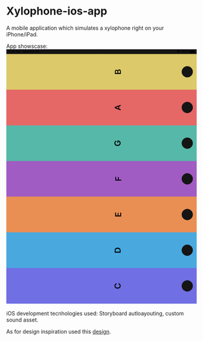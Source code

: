 # Xylophone-ios-app
 
A mobile application which simulates a xylophone right on your iPhone/iPad.

App showscase:
![Xylophone app showcase photo](https://github.com/constzz/Xylophone-ios-app/blob/main/xylophone-app-screenshot.png)

iOS development tecnhologies used: Storyboard autloayouting, custom sound asset.

As for design inspiration used this [design](https://dribbble.com/shots/1021094-Simple-Xylophone-for-iOS).

